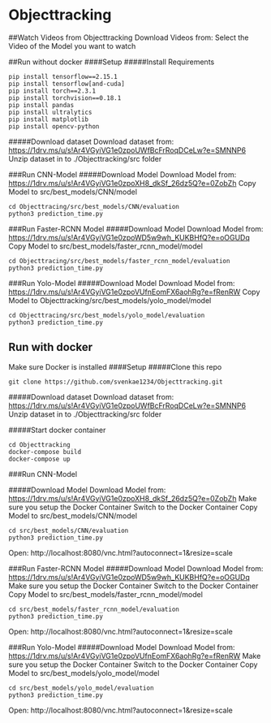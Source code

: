# Objecttracking
##Watch Videos from Objecttracking
Download Videos from: 
Select the Video of the Model you want to watch

##Run without docker
####Setup
#####Install Requirements
```
pip install tensorflow==2.15.1
pip install tensorflow[and-cuda]
pip install torch==2.3.1
pip install torchvision==0.18.1
pip install pandas
pip install ultralytics
pip install matplotlib
pip install opencv-python
```
#####Download dataset
Download dataset from: https://1drv.ms/u/s!Ar4VGyiVG1e0zpoUWfBcFrRoqDCeLw?e=SMNNP6
Unzip dataset in to ./Objecttracking/src folder

###Run CNN-Model
#####Download Model
Download Model from: https://1drv.ms/u/s!Ar4VGyiVG1e0zpoXH8_dkSf_26dz5Q?e=0ZobZh
Copy Model to src/best_models/CNN/model
```
cd Objecttracing/src/best_models/CNN/evaluation
python3 prediction_time.py
```

###Run Faster-RCNN Model
#####Download Model
Download Model from: https://1drv.ms/u/s!Ar4VGyiVG1e0zpoWD5w9wh_KUKBHfQ?e=oOGUDq
Copy Model to src/best_models/faster_rcnn_model/model
```
cd Objecttracing/src/best_models/faster_rcnn_model/evaluation
python3 prediction_time.py
```

###Run Yolo-Model
#####Download Model
Download Model from: https://1drv.ms/u/s!Ar4VGyiVG1e0zpoVUfnEomFX6aohRg?e=fRenRW
Copy Model to Objecttracking/src/best_models/yolo_model/model
```
cd Objecttracing/src/best_models/yolo_model/evaluation
python3 prediction_time.py
```

## Run with docker
Make sure Docker is installed
####Setup
#####Clone this repo
```
git clone https://github.com/svenkae1234/Objecttracking.git
```
#####Download dataset
Download dataset from: https://1drv.ms/u/s!Ar4VGyiVG1e0zpoUWfBcFrRoqDCeLw?e=SMNNP6
Unzip dataset in to ./Objecttracking/src folder

#####Start docker container
```
cd Objecttracking
docker-compose build
docker-compose up
```

###Run CNN-Model

#####Download Model
Download Model from: https://1drv.ms/u/s!Ar4VGyiVG1e0zpoXH8_dkSf_26dz5Q?e=0ZobZh
Make sure you setup the Docker Container
Switch to the Docker Container
Copy Model to src/best_models/CNN/model
```
cd src/best_models/CNN/evaluation
python3 prediction_time.py
```
Open: http://localhost:8080/vnc.html?autoconnect=1&resize=scale

###Run Faster-RCNN Model
#####Download Model
Download Model from: https://1drv.ms/u/s!Ar4VGyiVG1e0zpoWD5w9wh_KUKBHfQ?e=oOGUDq
Make sure you setup the Docker Container
Switch to the Docker Container
Copy Model to src/best_models/faster_rcnn_model/model
```
cd src/best_models/faster_rcnn_model/evaluation
python3 prediction_time.py
```
Open: http://localhost:8080/vnc.html?autoconnect=1&resize=scale

###Run Yolo-Model
#####Download Model
Download Model from: https://1drv.ms/u/s!Ar4VGyiVG1e0zpoVUfnEomFX6aohRg?e=fRenRW
Make sure you setup the Docker Container
Switch to the Docker Container
Copy Model to src/best_models/yolo_model/model
```
cd src/best_models/yolo_model/evaluation
python3 prediction_time.py
```
Open: http://localhost:8080/vnc.html?autoconnect=1&resize=scale

